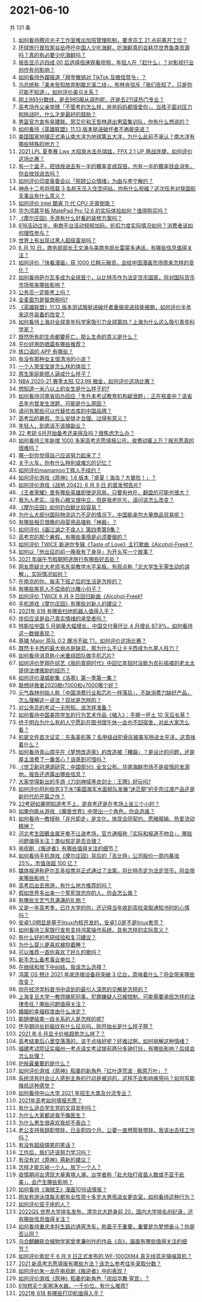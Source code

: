 # 2021-06-10

共 131 条

<!-- BEGIN -->
<!-- 最后更新时间 Thu Jun 10 2021 17:01:38 GMT+0800 (China Standard Time) -->

1. [如何看待腾讯光子工作室推出加班管理机制，要求员工 21
   点前离开工位？](https://www.zhihu.com/question/464150896)
2. [环球旅行冒险家谷岳呼吁中国人少吃海鲜，吃海鲜真的会耗尽世界鱼类资源吗？真的有必要少吃海鲜吗？](https://www.zhihu.com/question/463886399)
3. [报告显示近四成 00
   后选择倍速观看视频，年轻人在「赶什么」？对影视行业创作有何影响？](https://www.zhihu.com/question/464019954)
4. [如何看待外媒报道「拜登撤销对 TikTok 及微信禁令」？](https://www.zhihu.com/question/464157297)
5. [乌总统称「美未告知放弃制裁北溪二线」，布林肯驳斥「我们告知了，只是你可能不知道」，如何评价美乌关系？](https://www.zhihu.com/question/464060123)
6. [刚上985分数线，是去985服从调剂呢，还是去211读热门专业？](https://www.zhihu.com/question/448604507)
7. [高考场外父亲举牌「不管考的怎么样，爸爸妈妈都很爱你」，当孩子面对压力和挑战时，什么才是最好的鼓励？](https://www.zhihu.com/question/464058857)
8. [男篮官方宣布易建联、郭艾伦和王哲林退出男篮集训队，你有什么想说的？](https://www.zhihu.com/question/464171039)
9. [如何看待《英雄联盟》11.13 版本挺进破坏者不再能突进？](https://www.zhihu.com/question/463953447)
10. [美国国家地理正式承认南大洋为地球第五大洋，为什么此前不承认？南大洋有哪些特殊的地方？](https://www.zhihu.com/question/464055142)
11. [2021 LPL 夏季赛 Lwx 大招泉水击杀瑞兹，FPX 2:1 UP
    两战连捷，如何评价这场比赛？](https://www.zhihu.com/question/464087771)
12. [有一个盒子，把钱放进去有一半的概率变成双倍，也有一半的概率钱会消失，你会放钱进去吗？](https://www.zhihu.com/question/463236177)
13. [如何评价印度奥委会以「照顾公众情绪」为由与李宁解约？](https://www.zhihu.com/question/464221165)
14. [神舟十二号将搭载 3
    名航天员入住空间站，你有什么祝福？这次任务对我国航天事业有什么意义？](https://www.zhihu.com/question/464203408)
15. [如何评价 Intel 酷睿 11 代 CPU 牙膏倒吸？](https://www.zhihu.com/question/441892505)
16. [华为鸿蒙平板 MatePad Pro 12.6
    的实际体验如何？值得购买吗？](https://www.zhihu.com/question/464198645)
17. [《摩尔庄园》手游有什么好看的装修方案吗？](https://www.zhihu.com/question/462619522)
18. [618活动过半，电商平台活动频频加码，折扣力度实际情况如何？消费者该如何理性参与？](https://www.zhihu.com/question/464028524)
19. [世界上有出现过黑人超级富翁吗？](https://www.zhihu.com/question/316418280)
20. [6 月 10
    日，商务部部长王文涛与美商务部长雷蒙多通话，有哪些信息值得关注？](https://www.zhihu.com/question/464206079)
21. [如何评价「快看漫画」获 1000
    亿韩元融资，会给中国漫画市场带来怎样的变化？](https://www.zhihu.com/question/464056519)
22. [如何看待萨尔瓦多成为全球首个，以比特币作为法定货币国家，将对国际货币市场带来哪些影响？](https://www.zhihu.com/question/464147867)
23. [公务员一定能考上吗？](https://www.zhihu.com/question/463166599)
24. [全麦面包是智商税吗?](https://www.zhihu.com/question/416804902)
25. [《英雄联盟》11.13
    版本测试服挺进破坏者重做突进技能被删，如何评价半年来这件装备的改变？](https://www.zhihu.com/question/464089576)
26. [如何看待上海对全球青年科学家吸引力全球第四？上海为什么这么吸引青年科学家？](https://www.zhihu.com/question/463231999)
27. [既然所有的生命都要死亡，那么生命的意义是什么？](https://www.zhihu.com/question/288017836)
28. [平价好用防晒霜有哪些推荐？](https://www.zhihu.com/question/290829120)
29. [练口语的 APP 有哪些？](https://www.zhihu.com/question/25707926)
30. [有没有那种女主很清冷的小说？](https://www.zhihu.com/question/365640922)
31. [一个人带宝宝是怎么样的体验？](https://www.zhihu.com/question/312960539)
32. [原生家庭能把人逼成什么样子？](https://www.zhihu.com/question/445787783)
33. [NBA 2020-21 赛季太阳 123:98
    掘金，如何评价这场比赛？](https://www.zhihu.com/question/464205048)
34. [想知道一米八以上的女生是什么样子的?](https://www.zhihu.com/question/433141761)
35. [如何看待河南省招办回应「专升本考试教育机构疑泄题」：正在核查中？该省去年也曾发生泄题，可能是什么原因？](https://www.zhihu.com/question/464094074)
36. [请问有那些可以代替优衣库的中国品牌？](https://www.zhihu.com/question/451270885)
37. [高考后的暑假，怎么安排才合理、过得有意义？](https://www.zhihu.com/question/31284169)
38. [年轻人，到底该不该搞副业？](https://www.zhihu.com/question/448721015)
39. [22 考研 6月开始备考还来得及吗？很焦虑怎么办？](https://www.zhihu.com/question/464058784)
40. [如何看待三年新增 1000
    多家高考志愿填报公司，收费动辄上万？报志愿真的很难吗？](https://www.zhihu.com/question/464228987)
41. [哪一刻你觉得自己应该努力起来了？](https://www.zhihu.com/question/463880646)
42. [关于火车，你有什么特别或难忘的记忆？](https://www.zhihu.com/question/463714171)
43. [如何评价mamamoo丁辉人不续约？](https://www.zhihu.com/question/464084992)
44. [如何评价游戏《原神》1.6 版本「盛夏！海岛？大冒险！」？](https://www.zhihu.com/question/464073550)
45. [如何评价游戏《战地 2042》6 月 9 日 的首发预告片?](https://www.zhihu.com/question/464165838)
46. [《王者荣耀》里有哪些英雄即使逆风局，只要有他在，翻盘的可能也很大？](https://www.zhihu.com/question/462971541)
47. [我为人老实，没有心眼又很中立，但是我老吃亏，请问该怎么改变？](https://www.zhihu.com/question/446711038)
48. [《摩尔庄园》如何钓白鲸比较容易？](https://www.zhihu.com/question/463403987)
49. [为什么大部分国际物流运力不足的情况下，中国能承包大量商品贸易呢？](https://www.zhihu.com/question/463894187)
50. [有哪些相见恨晚的母婴用品堪称「神器」？](https://www.zhihu.com/question/341355314)
51. [如何评价《画江湖之不良人》第四季第9集？](https://www.zhihu.com/question/462893407)
52. [高考完的那个暑假，有哪些事情是必须要做的？](https://www.zhihu.com/question/464055526)
53. [如何评价 TWICE 新迷你专辑《Taste of
    Love》主打歌曲《Alcohol-Free》？](https://www.zhihu.com/question/464106498)
54. [如何以「他出征的前一晚我有了身孕」为开头写一个故事？](https://www.zhihu.com/question/432905258)
55. [2021 年端午节假期短途旅行有哪些好去处？](https://www.zhihu.com/question/461550823)
56. [网友质疑北大老师韦东奕教学水平呆板，有观点称「北大学生无需生动的讲解」，实际情况如何？](https://www.zhihu.com/question/463589084)
57. [在南京的你，每天下班之后的生活是怎样的？](https://www.zhihu.com/question/463893798)
58. [有哪些笑死人不偿命的沙雕小句子？](https://www.zhihu.com/question/446274242)
59. [如何评价 TWICE 6 月 9
    日回归新曲《Alcohol-Free》?](https://www.zhihu.com/question/464107220)
60. [手机游戏《摩尔庄园》有哪些对新人的建议？](https://www.zhihu.com/question/462564990)
61. [2021年 618 有哪些扫地机器人值得入手？](https://www.zhihu.com/question/457255349)
62. [伴侣应该是自己真实情绪的承受者吗？](https://www.zhihu.com/question/302561314)
63. [特斯拉中国 5 月销量大幅增长，中国交付量环比 4 月增长
    87.9%，如何看待这一数据表现？](https://www.zhihu.com/question/463536427)
64. [基辅 Major 茶队 0:2 爆冷不敌
    T1，如何评价这场比赛？](https://www.zhihu.com/question/464122557)
65. [既然卡卡西的最大弱点是缺蓝，那为什么不让卡卡西成为九尾人柱力？](https://www.zhihu.com/question/459339714)
66. [如何看待消息称小米重组团队做手机芯片?](https://www.zhihu.com/question/464043487)
67. [如何评价罗翔在综艺《我的青铜时代》中回忆年轻时没能为衣衫褴褛的老太太提供法律援助的经历？](https://www.zhihu.com/question/464013828)
68. [如何评价漫威剧集《洛基》第一季第一集？](https://www.zhihu.com/question/464034803)
69. [联想拯救者2020款r7000和y7000哪个好？](https://www.zhihu.com/question/394249932)
70. [元气森林创始人称「中国消费行业和芯片一样落后」，不缺消费力缺好产品，怎么理解这一说法？现状是怎样的？](https://www.zhihu.com/question/464022675)
71. [对公务员的考试一无所知，该怎样准备？](https://www.zhihu.com/question/321438898)
72. [如何看待中国美院学生的行为艺术作品《植入》：手握一抔土 10
    天后长草？](https://www.zhihu.com/question/463307719)
73. [终于明白为什么有的人宁愿趴在图书馆午休一会也不回宿舍，对此大家怎么看？](https://www.zhihu.com/question/456455985)
74. [机密文件首次证实：东条英机等 7
    名甲级战犯骨灰被美军扬进太平洋，这意味着什么？](https://www.zhihu.com/question/463707211)
75. [如何看待青山周平在《梦想改造家》的改造被「糟蹋」？是设计的问题，还是屋主浪费了一番苦心？该感到可惜吗？](https://www.zhihu.com/question/462730740)
76. [《世卫新冠溯源研究：中国部分》全文公布，华南海鲜市场不是疫情的发源地，报告还透露出哪些信息？](https://www.zhihu.com/question/464006198)
77. [大家觉得新出的手游《刀剑神域黑衣剑士：王牌》好玩吗?](https://www.zhihu.com/question/464041915)
78. [如何评价阿利伯克3下水?美国海军水面舰队发展“迷茫期”的无奈过渡产品还是新时代的开篇之作？](https://www.zhihu.com/question/463924306)
79. [22考研如果明知道考不上，是弃考还是在考场上坐三个小时？](https://www.zhihu.com/question/463857051)
80. [如果你能从游戏 《魔兽世界》中带出一个角色，你会选谁？](https://www.zhihu.com/question/462389624)
81. [如何看待一教授称「非升即走」是文化，体现合同契约、愿赌服输、热爱流动精神？](https://www.zhihu.com/question/464057866)
82. [河北考生因戴金属牙套不让进考场，官方通报称「实际和报道不吻合」，哪些问题值得关注？类似规定是否合理？](https://www.zhihu.com/question/463806366)
83. [电视剧 《叛逆者》有哪些值得关注的细节？](https://www.zhihu.com/question/463726081)
84. [如何看待手机游戏《摩尔庄园》背后的「吉比特」公司股价一周内暴涨 25%，市值涨超 100
    亿？](https://www.zhihu.com/question/463704962)
85. [媒体报道称萨尔瓦多投票并正式通过了法案，将比特币定为法定货币，将会带来哪些影响？](https://www.zhihu.com/question/463566253)
86. [高考后出去旅游，有什么地方推荐的吗？](https://www.zhihu.com/question/459482130)
87. [假如世界多出来一个誓死效忠你的人，你会怎么做？](https://www.zhihu.com/question/462848357)
88. [有哪些文艺气息满满的礼物？](https://www.zhihu.com/question/54909953)
89. [又是一年高考季，已在大学的你，还记得当年收到高校录取通知书时的心情吗？](https://www.zhihu.com/question/461328713)
90. [安卓1.0明显是基于linux内核开发的，安卓1.0是不是linux套壳？](https://www.zhihu.com/question/463995705)
91. [如何看待三家银行宣布支持鸿蒙操作系统，具有怎样的实际意义？](https://www.zhihu.com/question/463778303)
92. [有什么好的考研经验和复习建议？](https://www.zhihu.com/question/281957516)
93. [为什么婴儿更喜欢被抱着睡？](https://www.zhihu.com/question/454465321)
94. [可以推荐一首你喜欢了好久的歌吗？](https://www.zhihu.com/question/461209882)
95. [新手怎么备考事业单位？](https://www.zhihu.com/question/434514549)
96. [在继续和放下中纠结，我该怎么选择？](https://www.zhihu.com/question/463424165)
97. [鸿蒙 OS 预计 2021 年底连接设备将突破 3
    亿台，意味着什么？将会带来哪些改变？](https://www.zhihu.com/question/463834577)
98. [你在经济学科普书中读到的最引人深思的见解是怎样的？](https://www.zhihu.com/question/456001371)
99. [上海复旦大学一教师捅死同事，犯罪嫌疑人已被控制，可能需要承担怎样的法律责任？哪些问题值得关注？](https://www.zhihu.com/question/463773359)
100. [婚姻的幸福程度由什么决定？](https://www.zhihu.com/question/459300547)
101. [能随便结束一段关系的人是怎样的呢?](https://www.zhihu.com/question/463377855)
102. [怀孕期间长妊娠纹有什么征兆吗，刚开始长是什么样子啊？](https://www.zhihu.com/question/309491806)
103. [2021 年 6 月显卡价格趋势怎么样了？](https://www.zhihu.com/question/462608710)
104. [高考结束后心里空落落的，该干点啥好呢？好难过啊，如何排解这种情绪？](https://www.zhihu.com/question/463903480)
105. [福建考试院证实福州一考点语文考试提前两分多钟打铃，有哪些影响？后续会怎么处理？](https://www.zhihu.com/question/463943012)
106. [护肤最重要的是什么？](https://www.zhihu.com/question/428147299)
107. [如何评价游戏《原神》稻妻的新角色「红叶逐荒波 · 枫原万叶」？](https://www.zhihu.com/question/463721255)
108. [系统流有时会让人感到主角的行动是被迫的，这样不会影响爽感吗？如何写能降低这种感觉？](https://www.zhihu.com/question/463918537)
109. [如何看待中山大学 2021 年招生大类及分流专业？](https://www.zhihu.com/question/463925066)
110. [2021年高考如何填报志愿？](https://www.zhihu.com/question/457946106)
111. [有什么适合学生党的文具安利吗？](https://www.zhihu.com/question/368136906)
112. [为什么大家都说我不像医生？](https://www.zhihu.com/question/463550139)
113. [为什么男生很喜欢我却不表白？](https://www.zhihu.com/question/463798880)
114. [老公支持我辞职带娃，已全职四个月，公婆一直想帮我带娃，我该出去找工作吗？](https://www.zhihu.com/question/429050361)
115. [有没有超级搞笑的笑话？](https://www.zhihu.com/question/458404795)
116. [工作后，我们还该努力学习吗？](https://www.zhihu.com/question/463179609)
117. [有没有对《原神》萌新的建议？](https://www.zhihu.com/question/433204646)
118. [怎样才能忘掉一个人，放下一个人？](https://www.zhihu.com/question/431715988)
119. [疫情期间台湾现大量离境人潮，台学者称「赴大陆打疫苗人数或不亚于赴美」，会产生哪些影响？](https://www.zhihu.com/question/463915254)
120. [如何看待《海贼王》漫画1016话情报？](https://www.zhihu.com/question/464027691)
121. [网友称游泳馆每天都有女性带十多岁大男孩进女更衣室，如何看待这种行为？](https://www.zhihu.com/question/463887838)
122. [如何评价双子座的人？](https://www.zhihu.com/question/386252037)
123. [2022QS 世界大学排名发布，清华北大跻身前
     20，国内大学排名创纪录，还有哪些信息值得关注？](https://www.zhihu.com/question/463988313)
124. [如何看待重庆本科生路边通宵洗车，称面子不重要，重要是为梦想奋斗？你是否认同？](https://www.zhihu.com/question/463828183)
125. [乌合麒麟联合植物学家曾孝濂创作的作品《岛》，画面有哪些值得关注的细节？](https://www.zhihu.com/question/463946010)
126. [如何评价索尼于 6 月 9 日正式发布的 WF-1000XM4
     真无线蓝牙降噪耳机？](https://www.zhihu.com/question/463984969)
127. [2021 新高考志愿填报有哪些方法？该怎么参考往年录取分数？](https://www.zhihu.com/question/431604213)
128. [如何评价朱一龙在电视剧《叛逆者》中的表现？](https://www.zhihu.com/question/388819632)
129. [如何评价游戏《原神》稻妻的新角色「琉焰华舞·宵宫」？](https://www.zhihu.com/question/463720589)
130. [618想买个家用净水器，一千价位，有什么推荐?](https://www.zhihu.com/question/456644378)
131. [2021年 618 有哪些打印机值得入手？](https://www.zhihu.com/question/457255518)

<!-- END -->

